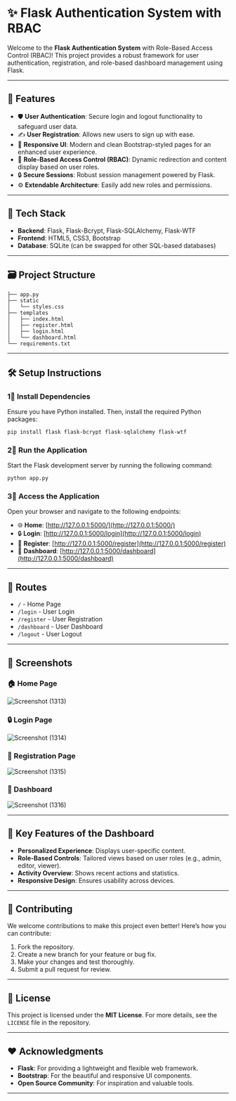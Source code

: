 # ✨ Flask Authentication System with RBAC

Welcome to the **Flask Authentication System** with Role-Based Access Control (RBAC)! This project provides a robust framework for user authentication, registration, and role-based dashboard management using Flask.

---

## 🚀 Features

- 🛡 **User Authentication**: Secure login and logout functionality to safeguard user data.
- ✍ **User Registration**: Allows new users to sign up with ease.
- 🎨 **Responsive UI**: Modern and clean Bootstrap-styled pages for an enhanced user experience.
- 📄 **Role-Based Access Control (RBAC)**: Dynamic redirection and content display based on user roles.
- 🔒 **Secure Sessions**: Robust session management powered by Flask.
- ⚙️ **Extendable Architecture**: Easily add new roles and permissions.

---

## 🔋 Tech Stack

- **Backend**: Flask, Flask-Bcrypt, Flask-SQLAlchemy, Flask-WTF
- **Frontend**: HTML5, CSS3, Bootstrap
- **Database**: SQLite (can be swapped for other SQL-based databases)

---

## 🗃️ Project Structure

```
├── app.py
├── static
│   └── styles.css
├── templates
│   ├── index.html
│   ├── register.html
│   ├── login.html
│   └── dashboard.html
└── requirements.txt
```

---

## 🛠️ Setup Instructions

### 1⃣ Install Dependencies
Ensure you have Python installed. Then, install the required Python packages:

```bash
pip install flask flask-bcrypt flask-sqlalchemy flask-wtf
```

### 2⃣ Run the Application
Start the Flask development server by running the following command:

```bash
python app.py
```

### 3⃣ Access the Application
Open your browser and navigate to the following endpoints:

- 🌐 **Home**: [http://127.0.0.1:5000/](http://127.0.0.1:5000/)
- 🔒 **Login**: [http://127.0.0.1:5000/login](http://127.0.0.1:5000/login)
- 📝 **Register**: [http://127.0.0.1:5000/register](http://127.0.0.1:5000/register)
- 🔹 **Dashboard**: [http://127.0.0.1:5000/dashboard](http://127.0.0.1:5000/dashboard)

---

## 📜 Routes

- `/` - Home Page
- `/login` - User Login
- `/register` - User Registration
- `/dashboard` - User Dashboard
- `/logout` - User Logout

---

## 🎨 Screenshots

### 🏠 Home Page
![Screenshot (1313)](https://github.com/user-attachments/assets/6808cf51-0f17-4a74-8114-2c842b061fd0)

### 🔒 Login Page
![Screenshot (1314)](https://github.com/user-attachments/assets/b1cbba15-9feb-4b2a-9c24-f0df2e4b23be)

### 📝 Registration Page
![Screenshot (1315)](https://github.com/user-attachments/assets/2bce110e-dfd9-4c06-b623-4ab654208bfc)

### 🔹 Dashboard
![Screenshot (1316)](https://github.com/user-attachments/assets/844deefa-2967-4470-9f9f-ae2a1fc7b063)

---

## 💎 Key Features of the Dashboard

- **Personalized Experience**: Displays user-specific content.
- **Role-Based Controls**: Tailored views based on user roles (e.g., admin, editor, viewer).
- **Activity Overview**: Shows recent actions and statistics.
- **Responsive Design**: Ensures usability across devices.

---

## 🤝 Contributing

We welcome contributions to make this project even better! Here’s how you can contribute:

1. Fork the repository.
2. Create a new branch for your feature or bug fix.
3. Make your changes and test thoroughly.
4. Submit a pull request for review.

---

## 📝 License

This project is licensed under the **MIT License**. For more details, see the `LICENSE` file in the repository.

---

## ❤ Acknowledgments

- **Flask**: For providing a lightweight and flexible web framework.
- **Bootstrap**: For the beautiful and responsive UI components.
- **Open Source Community**: For inspiration and valuable tools.

---
